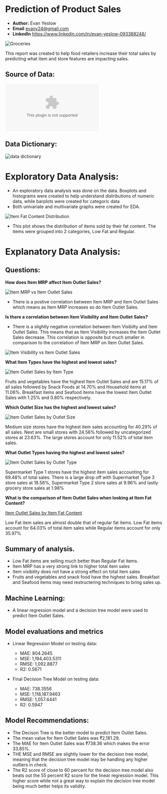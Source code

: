 # **Prediction of Product Sales**
- **Author:** Evan Yeslow
- **Email** evany24@gmail.com
- **LinkedIn** https://www.linkedin.com/in/evan-yeslow-093388248/

![Groceries](https://github.com/evany24/Predictions-of-Product-Sales/blob/main/Groceries.jpg)

This report was created to help food retailers increase their total sales by predicting what item and store features are impacting sales.

## **Source of Data:**
![sales_prediction-2023.csv](https://github.com/evany24/Predictions-of-Product-Sales/blob/main/sales_predictions_2023.csv)

## **Data Dictionary:**

![data dictionary](https://github.com/evany24/Predictions-of-Product-Sales/blob/main/data%20dictionary.png)

# **Exploratory Data Analysis**:
- An exploratory data analysis was done on the data. Boxplots and histograms were created to help understand distributions of numeric data, while barplots were created for categoric data
- Both univariate and multivariate graphs were created for EDA.

![Item Fat Content Distribution](https://github.com/evany24/Predictions-of-Product-Sales/blob/main/Item%20Fat%20Content%20Distribution.png)

 - This plot shows the distribution of items sold by their fat content. The items were grouped into 2 categories, Low Fat and Regular.

# **Explanatory Data Analysis**:

## **Questions:**

**How does Item MRP affect Item Outlet Sales?**

![Item MRP vs Item Outlet Sales](https://github.com/evany24/Predictions-of-Product-Sales/blob/main/Item%20MRP%20vs%20Item%20Outlet%20Sales.png)

 - There is a postive correlation between Item MRP and Item Outlet Sales which means as Item MRP increases so do Item Outlet Sales.

**Is there a correlation between Item Visibility and Item Outlet Sales?**

 - There is a slightly negative correlation between Item Visibilty and Item Outlet Sales. This means that as Item Visibility increases the Item Outlet Sales decrease. This correlation is opposite but much smaller in comparison to the correlation of Item MRP on Item Outlet Sales.

![Item Visibility vs Item Outlet Sales](https://github.com/evany24/Predictions-of-Product-Sales/blob/main/Item%20Visibility%20vs%20Item%20Outlet%20Sales.png)

**What Item Types have the highest and lowest sales?**

![Item Outlet Sales by Item Type](https://github.com/evany24/Predictions-of-Product-Sales/blob/main/Item%20Outlet%20Sales%20by%20Item%20Type.png)

Fruits and vegetables have the highest Item Outlet Sales and are 15.17% of all sales followed by Snack Foods at 14.70% and Household items at 11.06%. Breakfast items and Seafood items have the lowest Item Outlet Sales with 1.25% and 0.80% respectively.

**Which Outlet Size has the highest and lowest sales?**

![Item Outlet Sales by Outlet Size](https://github.com/evany24/Predictions-of-Product-Sales/blob/main/Item%20Outlet%20Sales%20by%20Outlet%20Size.png)

Medium size stores have the highest item sales accounting for 40.29% of all sales. Next are small stores with 24.56% followed by uncategorized stores at 23.63%. The large stores account for only 11.52% of total item sales.

**What Outlet Types having the highest and lowest sales?**

![Item Outlet Sales by Outlet Type](https://github.com/evany24/Predictions-of-Product-Sales/blob/main/Item%20Outlet%20Sales%20by%20Outlet%20Type.png)

Supermarket Type 1 stores have the highest item sales accounting for 69.48% of total sales. There is a large drop off with Supermarket Type 3 store sales at 18.58%, Supermarket Type 2 store sales at 9.96% and lastly grocery store sales at 1.98%

**What is the comparison of Item Outlet Sales when looking at Item Fat Content?**

[Item Outlet Sales by Item Fat Content](https://github.com/evany24/Predictions-of-Product-Sales/blob/main/Item%20Outlet%20Sales%20by%20Item%20Fat%20Content.png)

Low Fat item sales are almost double that of regular fat items. Low Fat items account for 64.03% of total item sales while Regular items account for only 35.97%

## **Summary of analysis.**

- Low Fat items are selling much better than Regular Fat items.
- Item MRP has a very strong link to higher total item sales
- Item visibility does not have a strong effect on total item sales
- Fruits and vegetables and snack food have the highest sales. Breakfast and Seafood items may need restructering techniques to bring sales up.

## **Machine Learning:**
- A linear regression model and a decision tree model were used to predict Item Outlet Sales.

## **Model evaluations and metrics**

- Linear Regression Model on testing data:
  - MAE: 804.2645 
  - MSE: 1,194,403.5311 
  - RMSE: 1,092.8877 
  - R2: 0.5671
  
- Final Decision Tree Model on testing data:
  - MAE: 738.3556 
  - MSE: 1,118,187.9463 
  - RMSE: 1,057.4441 
  - R2: 0.5947

## **Model Recommendations:**

  - The Decison Tree is the better model to predict Item Outlet Sales.
  - The mean value for Item Outlet Sales was ₹2,181.29.
  - The MAE for Item Outlet Sales was ₹738.36 which makes the error 33.85%.
  - THE MSE and RMSE are slightly lower for the decision tree model, meaning that the decision tree model may be handling any higher outliers in check.
  - The R2 score of close to 60 percent for the decision tree model also beats out the 55 percent R2 score for the linear regression model. This higher score while not a great way to explain the decision tree model being much better helps its validity.




